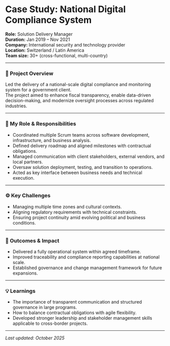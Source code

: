 # Case Study: National Digital Compliance System

**Role:** Solution Delivery Manager  
**Duration:** Jan 2019 – Nov 2021  
**Company:** International security and technology provider  
**Location:** Switzerland / Latin America  
**Team size:** 30+ (cross-functional, multi-country)

---

### 🎯 Project Overview

Led the delivery of a national-scale digital compliance and monitoring system for a government client.  
The project aimed to enhance fiscal transparency, enable data-driven decision-making, and modernize oversight processes across regulated industries.

---

### 🧩 My Role & Responsibilities

- Coordinated multiple Scrum teams across software development, infrastructure, and business analysis.  
- Defined delivery roadmap and aligned milestones with contractual obligations.  
- Managed communication with client stakeholders, external vendors, and local partners.  
- Oversaw solution deployment, testing, and transition to operations.  
- Acted as key interface between business needs and technical execution.

---

### ⚙️ Key Challenges

- Managing multiple time zones and cultural contexts.  
- Aligning regulatory requirements with technical constraints.  
- Ensuring project continuity amid evolving political and business conditions.

---

### 🚀 Outcomes & Impact

- Delivered a fully operational system within agreed timeframe.  
- Improved traceability and compliance reporting capabilities at national scale.  
- Established governance and change management framework for future expansions.

---

### 💡 Learnings

- The importance of transparent communication and structured governance in large programs.  
- How to balance contractual obligations with agile flexibility.  
- Developed stronger leadership and stakeholder management skills applicable to cross-border projects.

---

_Last updated: October 2025_
